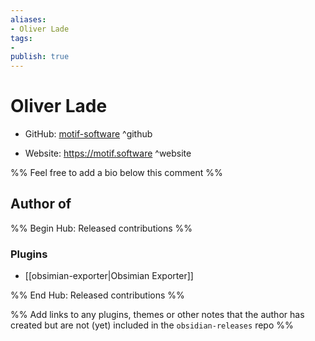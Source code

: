 ```yaml
---
aliases:
- Oliver Lade
tags:
- 
publish: true
---
```


# Oliver Lade

- GitHub: [motif-software](https://github.com/motif-software/) ^github
<!-- - Discord: `@` ^discord-->
- Website: <https://motif.software> ^website
<!-- - [[Publish sites|Publish site]]: ^publish-->

%% Feel free to add a bio below this comment %%


## Author of

%% Begin Hub: Released contributions %%
### Plugins
- [[obsimian-exporter|Obsimian Exporter]]

%% End Hub: Released contributions %%

%% Add links to any plugins, themes or other notes that the author has created but are not (yet) included in the `obsidian-releases` repo %%

<!--
### Unlisted plugins

- 
-->

<!--
### Others

- 
-->

<!--
## Sponsor this author

- [[GitHub sponsors]]: [Sponsor @motif-software on GitHub Sponsors](https://github.com/sponsors/motif-software) ^github-sponsor
- [[Buy me a coffee]]: ^buy-me-a-coffee
- [[PayPal]]: ^paypal
- [[Patreon]]: ^patreon

-->

<!--
## Follow this author

- [[YouTube Channels|On YouTube]]: ^youtube
- Twitter: ^twitter
- ...
-->